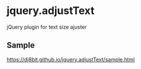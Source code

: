# jquery.adjustText
jQuery plugin for text size ajuster

## Sample
https://dj8bit.github.io/jquery.adjustText/sample.html

